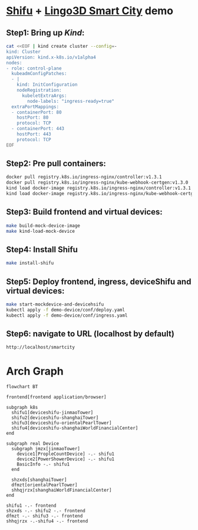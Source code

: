 # [Shifu](https://github.com/Edgenesis/shifu) + [Lingo3D Smart City](https://github.com/lingo3d/example-vue-smart-city) demo

## Step1: Bring up *Kind*:

```bash
cat <<EOF | kind create cluster --config=-
kind: Cluster
apiVersion: kind.x-k8s.io/v1alpha4
nodes:
- role: control-plane
  kubeadmConfigPatches:
  - |
    kind: InitConfiguration
    nodeRegistration:
      kubeletExtraArgs:
        node-labels: "ingress-ready=true"
  extraPortMappings:
  - containerPort: 80
    hostPort: 80
    protocol: TCP
  - containerPort: 443
    hostPort: 443
    protocol: TCP
EOF
```

## Step2: Pre pull containers:

```bash
docker pull registry.k8s.io/ingress-nginx/controller:v1.3.1
docker pull registry.k8s.io/ingress-nginx/kube-webhook-certgen:v1.3.0
kind load docker-image registry.k8s.io/ingress-nginx/controller:v1.3.1
kind load docker-image registry.k8s.io/ingress-nginx/kube-webhook-certgen:v1.3.0
```

## Step3: Build frontend and virtual devices:

```bash
make build-mock-device-image
make kind-load-mock-device
```

## Step4: Install Shifu

```bash
make install-shifu
```

## Step5: Deploy frontend, ingress, deviceShifu and virtual devices:

```bash
make start-mockdevice-and-devicehsifu
kubectl apply -f demo-device/conf/deploy.yaml
kubectl apply -f demo-device/conf/ingress.yaml
```

## Step6: navigate to URL (localhost by default)

```bash
http://localhost/smartcity
```

# Arch Graph
```mermaid
flowchart BT

frontend[frontend application/browser]

subgraph k8s 
  shifu1[deviceshifu-jinmaoTower]
  shifu2[deviceshifu-shanghaiTower]
  shifu3[deviceshifu-orientalPearlTower]
  shifu4[deviceshifu-shanghaiWorldFinancialCenter]
end

subgraph real Device
  subgraph jmzx[jinmaoTower]
    device1[PropleCountDevice] -.- shifu1
    device2[PowerShowerDevice] -.- shifu1
    BasicInfo -.- shifu1
  end

  shzxds[shanghaiTower]
  dfmzt[orientalPearlTower]
  shhqjrzx[shanghaiWorldFinancialCenter]
end

shifu1 -.- frontend
shzxds -.- shifu2 -.- frontend
dfmzt -.- shifu3 -.- frontend
shhqjrzx -.-shifu4 -.- frontend
```
